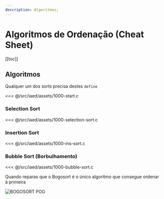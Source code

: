 ```yaml
---
description: Algoritmos;
---
```


# Algoritmos de Ordenação (Cheat Sheet)

[[toc]]

## Algoritmos

Qualquer um dos sorts precisa destes `define`

<<< @/src/iaed/assets/1000-start.c

### Selection Sort

<<< @/src/iaed/assets/1000-selection-sort.c

### Insertion Sort

<<< @/src/iaed/assets/1000-ins-sort.c

### Bubble Sort (Borbulhamento)

<<< @/src/iaed/assets/1000-bubble-sort.c

Quando reparas que o Bogosort é o único algoritmo que consegue ordenar à primeira

![BOGOSORT POG](https://miro.medium.com/max/919/1*vlRhlnh4-SKa6GVtYgJaHg.gif)
